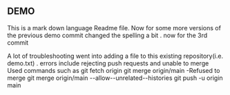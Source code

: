 ## DEMO
This is a mark down language Readme file.
Now for some more versions of the previous demo commit
changed the spelling a bit . now for the 3rd commit

A lot of troubleshooting went into adding a file to this existing repository(i.e. demo.txt) . 
errors include rejecting push requests and unable to merge 
Used commands such as 
git fetch origin
git merge origin/main                                                    -Refused to merge
git merge origin/main --allow--unrelated--histories
git push -u origin main



